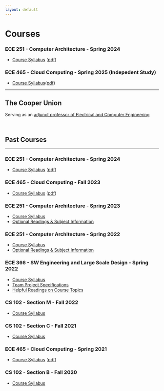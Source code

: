 ```yaml
---
layout: default
---
```


# Courses

### ECE 251 - Computer Architecture - Spring 2024

- [Course Syllabus](./courses/ece251/2025/ece251-syllabus-spring-2025.md) ([pdf](./courses/ece251/2025/ece251_comp_arch_syllabus_spring_2025.pdf))

### ECE 465 - Cloud Computing - Spring 2025 (Indepedent Study)

- [Course Syllabus](./courses/ece465/2025/ece465-ind-study-syllabus-spring-2025.md)([pdf](./courses/ece465/2025/ece465-ind-study-syllabus-spring-2025.pdf))

---

## The Cooper Union

Serving as an [adjunct professor of Electrical and Computer Engineering](https://cooper.edu/academics/people/robert-marano)

<br>

## Past Courses

---

### ECE 251 - Computer Architecture - Spring 2024

- [Course Syllabus](./courses/ece251/2024/ece251-syllabus-spring-2024.md) ([pdf](./courses/ece251/2024/ece251_comp_arch_syllabus_spring_2024.pdf))

### ECE 465 - Cloud Computing - Fall 2023

- [Course Syllabus](./courses/ece465/2023/ece465-syllabus-fall-2023.html) ([pdf](./courses/ece465/2023/ece465-syllabus-fall-2023.pdf))

### ECE 251 - Computer Architecture - Spring 2023

- [Course Syllabus](./courses/ece251/2023/ece251-syllabus-spring-2023.md)
- [Optional Readings & Subject Information](./courses/ece251/2023/readings.md)

### ECE 251 - Computer Architecture - Spring 2022

- [Course Syllabus](./courses/ece251/2022/ece251-syllabus-spring-2022.html)
- [Optional Readings & Subject Information](./courses/ece251/2022/readings.md)

### ECE 366 - SW Engineering and Large Scale Design - Spring 2022

- [Course Syllabus](./courses/ece366/2022/ece366-syllabus-spring-2022.html)
- [Team Project Specifications](./courses/ece366/2022/project-ece366-spring-2022.html)
- [Helpful Readings on Course Topics](./courses/ece366/2022/readings.md)

### CS 102 - Section M - Fall 2022

- [Course Syllabus](./courses/cs102/2022/cs102-syllabus-fall-2022.md)

### CS 102 - Section C - Fall 2021

- [Course Syllabus](./courses/cs102/2021/cs102-syllabus-fall-2021.md)

### ECE 465 - Cloud Computing - Spring 2021

- [Course Syllabus](./courses/ece465/2021/ece465_syllabus_spring_2021.html) ([pdf](./courses/ece465/ece465_syllabus_spring_2021.pdf))

### CS 102 - Section B - Fall 2020

- [Course Syllabus](./courses/cs102/2020/cs102-syllabus-fall-2020.html)
